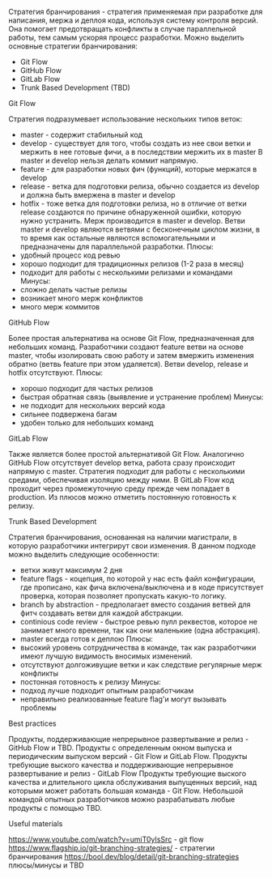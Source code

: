 Стратегия бранчирования - стратегия применяемая при разработке для написания, мержа и деплоя кода, используя систему контроля версий. Она помогает предотвращать конфликты в случае параллельной работы, тем самым ускоряя процесс разработки.
Можно выделить основные стратегии бранчирования:
 - Git Flow
 - GitHub Flow
 - GitLab Flow
 - Trunk Based Development (TBD)

Git Flow

Стратегия подразумевает использование нескольких типов веток:
- master - содержит стабильный код
- develop - существует для того, чтобы создать из нее свои ветки и мержить в нее готовые фичи, а в последствии мержить их в master
В master и develop нельзя делать коммит напрямую.
- feature - для разработки новых фич (функций), которые мержатся в  develop
- release - ветка для подготовки релиза, обычно создается из develop и должна быть вмержена в master и develop
- hotfix - тоже ветка для подготовки релиза, но в отличие от ветки release создаются по причине обнаруженной ошибки, которую нужно устранить. Мерж производится в master и develop.
Ветви master и develop являются ветвями с бесконечным циклом жизни, в то время как остальные являются вспомогательными и предназначены для параллельной разработки.
Плюсы:
- удобный процесс код ревью
- хорошо подходит для традиционных релизов (1-2 раза в месяц)
- подходит для работы с несколькими релизами и командами
Минусы:
- сложно делать частые релизы
- возникает много мерж конфликтов
- много мерж коммитов

GitHub Flow

Более простая альтернатива на основе Git Flow, предназначенная для небольших команд.
Разработчики создают feature ветви на основе master, чтобы изолировать свою работу и затем вмержить изменения обратно (ветвь feature при этом удаляется). Ветви develop, release и hotfix отсутствуют.
Плюсы:
- хорошо подходит для частых релизов
- быстрая обратная связь (выявление и устранение проблем)
Минусы: 
- не подходит для нескольких версий кода
- сильнее подвержена багам
- удобен только для небольших команд

GitLab Flow

Также является более простой альтернативой Git Flow. Аналогично GitHub Flow отсутствует develop ветка, работа сразу происходит напрямую с master. Стратегия подходит для работы с несколькими средами, обеспечивая изоляцию между ними. В GitLab Flow код проходит через промежуточную среду прежде чем попадает в production. Из плюсов можно отметить постоянную готовность к релизу.

Trunk Based Development

Стратегия бранчирования, основанная на наличии магистрали, в которую разработчики интегрирут свои изменения. В  данном подходе можно выделить следующие особенности:
- ветки живут максимум 2 дня
- feature flags - коцепция, по которой у нас есть файл конфигурации, где прописано, как фича включена/выключена и в коде присутствует проверка, которая позволяет пропускать какую-то логику.
- branch by abstraction - предполагает вместо создания ветвей для фитч создавать ветви для каждой абстракции.
- continious code review - быстрое ревью пулл реквестов, которое не занимает много времени, так как они маленькие (одна абстракция).
- master всегда готов к деплою
Плюсы:
- высокий уровень сотрудничества в команде, так как разработчики имеют лучшую видимость вносимых изменений.
- отсутствуют долгоживущие ветки и как следствие регулярные мерж конфликты
- постонная готовность к релизу
Минусы:
- подход лучше подходит опытным разработчикам
- неправильно реализованные feature flag'и могут вызывать проблемы

Best practices

Продукты, поддерживающие непрерывное развертывание и релиз - GitHub Flow и TBD.
Продукты с определенным окном выпуска и периодическим выпуском версий - Git Flow и GitLab Flow.
Продукты требующие выского качества и поддерживающие непрерывное развертывание и релиз - GitLab Flow
Продукты требующие выского качества и длительного цикла обслуживания выпущенных версий, над которыми может работать большая команда - Git Flow.
Небольшой командой опытных разработчиков можно разрабатывать любые продукты с помощью TBD.

Useful materials

https://www.youtube.com/watch?v=umiT0yIsSrc - git flow
https://www.flagship.io/git-branching-strategies/ - стратегии бранчирования
https://bool.dev/blog/detail/git-branching-strategies плюсы/минусы и TBD